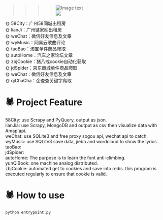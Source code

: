 >>>> ![Image text](https://s2.ax1x.com/2019/06/14/V47U4e.png)  
![](https://img.shields.io/badge/python-3.6.5-lightgrey.svg)

:sun_with_face: 58City：广州58同城出租房  
:sun_with_face: lianJi：广州链家网出租房  
:sun_with_face: weChat：微信好友信息及文章  
:sun_with_face: wyMusic：网易云歌曲评论  
:sun_with_face: taoBao：淘宝单件商品爬取  
:sun_with_face: autoHome：汽车之家论坛文章   
:sun_with_face: zbjCookie：猪八戒cookie自动化获取  
:sun_with_face: jdSpider：京东商城单件商品爬取  
:sun_with_face: weChat：微信好友信息及文章  
:sun_with_face: qiChaCha：企查查关键字爬取


# :spider:  Project Feature
58City: use Scrapy and PyQuery, output as json.  
lianJia: use Scrapy, MongoDB and output as csv then visualize data with Amap'api.  
weChat: use SQLite3 and free proxy sogou api, wechat api to catch.  
wyMusic: use SQLite3 save data, jieba and wordcloud to show the lyrics.  
taoBao:  
jdSpider:  
autoHome: The purpose is to learn the font anti-climbing.  
yunQiBook: one machine analog distributed.  
zbjCookie: automated get to cookies and save into redis. this program is executed regularly to ensure that cookie is valid.   


# :spider:  How to use
```
python entrypoint.py
```

